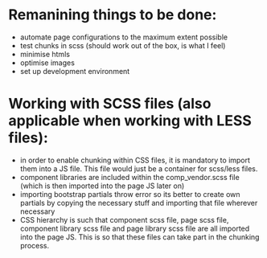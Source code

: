 # Remanining things to be done:

- automate page configurations to the maximum extent possible
- test chunks in scss (should work out of the box, is what I feel)
- minimise htmls
- optimise images
- set up development environment

# Working with SCSS files (also applicable when working with LESS files):

- in order to enable chunking within CSS files, it is mandatory to import them into a JS file. This file would just be a container for scss/less files.
- component libraries are included within the comp_vendor.scss file (which is then imported into the page JS later on)
- importing bootstrap partials throw error so its better to create own partials by copying the necessary stuff and importing that file wherever necessary
- CSS hierarchy is such that component scss file, page scss file, component library scss file and page library scss file are all imported into the page JS. This is so that these files can take part in the chunking process.

